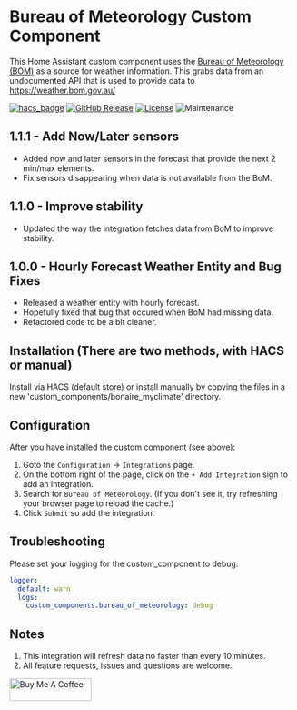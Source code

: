 # Bureau of Meteorology Custom Component

This Home Assistant custom component uses the [Bureau of Meteorology (BOM)](http://www.bom.gov.au) as a source for weather information. This grabs data from an undocumented API that is used to provide data to https://weather.bom.gov.au/

[![hacs_badge](https://img.shields.io/badge/HACS-Default-orange.svg?style=for-the-badge)](https://github.com/custom-components/hacs)
[![GitHub Release][releases-shield]][releases]
[![License][license-shield]](LICENSE.md)
![Maintenance](https://img.shields.io/maintenance/yes/2022?style=for-the-badge)

## 1.1.1 - Add Now/Later sensors
- Added now and later sensors in the forecast that provide the next 2 min/max elements.
- Fix sensors disappearing when data is not available from the BoM.

## 1.1.0 - Improve stability
- Updated the way the integration fetches data from BoM to improve stability.

## 1.0.0 - Hourly Forecast Weather Entity and Bug Fixes
- Released a weather entity with hourly forecast.
- Hopefully fixed that bug that occured when BoM had missing data.
- Refactored code to be a bit cleaner.

## Installation (There are two methods, with HACS or manual)

Install via HACS (default store) or install manually by copying the files in a new 'custom_components/bonaire_myclimate' directory.

## Configuration
After you have installed the custom component (see above):
1. Goto the `Configuration` -> `Integrations` page.  
2. On the bottom right of the page, click on the `+ Add Integration` sign to add an integration.
3. Search for `Bureau of Meteorology`. (If you don't see it, try refreshing your browser page to reload the cache.)
4. Click `Submit` so add the integration.

## Troubleshooting
Please set your logging for the custom_component to debug:
```yaml
logger:
  default: warn
  logs:
    custom_components.bureau_of_meteorology: debug
```

## Notes
1. This integration will refresh data no faster than every 10 minutes.
2. All feature requests, issues and questions are welcome.

<a href="https://www.buymeacoffee.com/bremor" target="_blank"><img src="https://cdn.buymeacoffee.com/buttons/v2/default-yellow.png" alt="Buy Me A Coffee" height=40px width=144px></a>

[hacs]: https://hacs.xyz
[hacsbadge]: https://img.shields.io/badge/HACS-Default-orange.svg?style=for-the-badge
[license-shield]: https://img.shields.io/github/license/bremor/bureau_of_meteorology.svg?style=for-the-badge
[releases-shield]: https://img.shields.io/github/release/bremor/bureau_of_meteorology.svg?style=for-the-badge
[releases]: https://github.com/bremor/bureau_of_meteorology/releases
